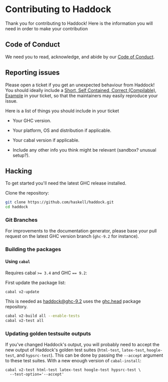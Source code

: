 # Contributing to Haddock

Thank you for contributing to Haddock! Here is the information you will need in
order to make your contribution

## Code of Conduct

We need you to read, acknowledge, and abide by our [Code of Conduct][CoC].

## Reporting issues

Please open a ticket if you get an unexpected behaviour from Haddock!  
You should ideally include a [Short, Self Contained, Correct (Compilable), Example][SSCCE]
in your ticket, so that the maintainers may easily reproduce your issue.

Here is a list of things you should include in your ticket

* Your GHC version.

* Your platform, OS and distribution if applicable.

* Your cabal version if applicable.

* Include any other info you think might be relevant (sandbox? unusual setup?).

## Hacking

To get started you'll need the latest GHC release installed.

Clone the repository:

```bash
git clone https://github.com/haskell/haddock.git
cd haddock
```

### Git Branches

For improvements to the documentation generator,
please base your pull request on the latest GHC version branch
(`ghc-9.2` for instance). 

### Building the packages

#### Using `cabal`

Requires cabal `>= 3.4` and GHC `== 9.2`:

First update the package list:

```bash
cabal v2-update
```

This is needed as haddock@ghc-9.2 uses the
[ghc.head](https://ghc.gitlab.haskell.org/head.hackage/) package repository.

```bash
cabal v2-build all --enable-tests
cabal v2-test all
```

### Updating golden testsuite outputs

If you've changed Haddock's output, you will probably need to accept the new
output of Haddock's golden test suites (`html-test`, `latex-test`,
`hoogle-test`, and `hypsrc-test`). This can be done by passing the `--accept`
argument to these test suites. With a new enough version of `cabal-install`:

```
cabal v2-test html-test latex-test hoogle-test hypsrc-test \
  --test-option='--accept'
```


[SSCCE]: http://sscce.org/
[CoC]: ./CODE_OF_CONDUCT.md
